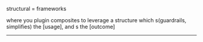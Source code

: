 structural = frameworks

where you plugin composites to leverage a structure which <optimize>s(guardrails, simplifies) the [usage], and <optimize>s the [outcome]

---

